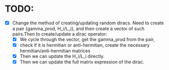# TODO:

- [x] Change the method of creating/updating random diracs. Need to create a pair {gamma_prod, H_i/L_i}, and then create a vector of such pairs.Then to create/update a dirac operator:
  - [x] We cycle through the vector, get the gamma_prod from the pair,
  - [x] check if it is hermitian or anti-hermitian, create the necessary hermitian/anti-hermitian matrices
  - [x] Then we can update the H_i/L_i directly.
  - [x] Then we can update the full matrix expression of the dirac.
